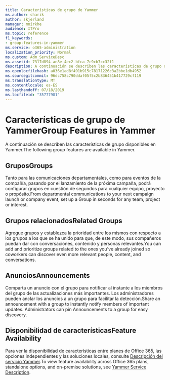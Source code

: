 ```yaml
---
title: Características de grupo de Yammer
ms.author: sharik
author: skjerland
manager: mnirkhe
audience: ITPro
ms.topic: reference
f1_keywords:
- group-features-in-yammer
ms.service: o365-administration
localization_priority: Normal
ms.custom: Adm_ServiceDesc
ms.assetid: 7317d894-ae8e-4ec2-bfca-7c9cb7cc32f1
description: A continuación se describen las características de grupo disponibles en Yammer.
ms.openlocfilehash: a036e1ad8f491b915c78171226c3a2bbe1db4952
ms.sourcegitcommit: 96dc758c790ddaf05f5c2b836451b417729cf119
ms.translationtype: MT
ms.contentlocale: es-ES
ms.lasthandoff: 07/18/2019
ms.locfileid: "35777981"
---
```

# <a name="group-features-in-yammer"></a><span data-ttu-id="412ae-103">Características de grupo de Yammer</span><span class="sxs-lookup"><span data-stu-id="412ae-103">Group Features in Yammer</span></span>

<span data-ttu-id="412ae-104">A continuación se describen las características de grupo disponibles en Yammer.</span><span class="sxs-lookup"><span data-stu-id="412ae-104">The following group features are available in Yammer.</span></span>
  
## <a name="groups"></a><span data-ttu-id="412ae-105">Grupos</span><span class="sxs-lookup"><span data-stu-id="412ae-105">Groups</span></span>
<span data-ttu-id="412ae-106"><a name="bkmk_Groups"> </a></span><span class="sxs-lookup"><span data-stu-id="412ae-106"></span></span>

<span data-ttu-id="412ae-107">Tanto para las comunicaciones departamentales, como para eventos de la compañía, pasando por el lanzamiento de la próxima campaña, podrá configurar grupos en cuestión de segundos para cualquier equipo, proyecto o propósito.</span><span class="sxs-lookup"><span data-stu-id="412ae-107">From departmental communications to your next campaign launch or company event, set up a Group in seconds for any team, project or interest.</span></span>
  
## <a name="related-groups"></a><span data-ttu-id="412ae-108">Grupos relacionados</span><span class="sxs-lookup"><span data-stu-id="412ae-108">Related Groups</span></span>
<span data-ttu-id="412ae-109"><a name="bkmk_RelatedGroups"> </a></span><span class="sxs-lookup"><span data-stu-id="412ae-109"></span></span>

<span data-ttu-id="412ae-110">Agregue grupos y establezca la prioridad entre los mismos con respecto a los grupos a los que se ha unido para que, de este modo, sus compañeros puedan dar con conversaciones, contenido y personas relevantes.</span><span class="sxs-lookup"><span data-stu-id="412ae-110">You can add and prioritize groups related to the ones you've already joined so coworkers can discover even more relevant people, content, and conversations.</span></span>
  
## <a name="announcements"></a><span data-ttu-id="412ae-111">Anuncios</span><span class="sxs-lookup"><span data-stu-id="412ae-111">Announcements</span></span>
<span data-ttu-id="412ae-112"><a name="bkmk_Announcements"> </a></span><span class="sxs-lookup"><span data-stu-id="412ae-112"></span></span>

<span data-ttu-id="412ae-p101">Comparta un anuncio con el grupo para notificar al instante a los miembros del grupo de las actualizaciones más importantes. Los administradores pueden anclar los anuncios a un grupo para facilitar la detección.</span><span class="sxs-lookup"><span data-stu-id="412ae-p101">Share an announcement with a group to instantly notify members of important updates. Administrators can pin Announcements to a group for easy discovery.</span></span>
  
## <a name="feature-availability"></a><span data-ttu-id="412ae-115">Disponibilidad de características</span><span class="sxs-lookup"><span data-stu-id="412ae-115">Feature Availability</span></span>
<span data-ttu-id="412ae-116"><a name="bkmk_Announcements"> </a></span><span class="sxs-lookup"><span data-stu-id="412ae-116"></span></span>

<span data-ttu-id="412ae-117">Para ver la disponibilidad de características entre planes de Office 365, las opciones independientes y las soluciones locales, consulte [Descripción del servicio Yammer](yammer-service-description.md).</span><span class="sxs-lookup"><span data-stu-id="412ae-117">To view feature availability across Office 365 plans, standalone options, and on-premise solutions, see [Yammer Service Description](yammer-service-description.md).</span></span>
  

